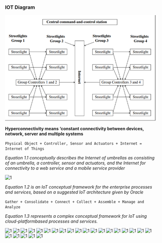 ### IOT Diagram

![1](/img/1.png)

**Hyperconnectivity means ‘constant connectivity between devices, network, server and multiple systems**

```Physical Object + Controller, Sensor and Actuators + Internet = Internet of Things```

*Equation 1.1 conceptually describes the Internet of umbrellas as consisting of an umbrella, a controller, sensor and actuators, and the Internet for connectivity to a web service and a mobile service provider*

![1](/img/2.png)

*Equation 1.2 is an IoT conceptual framework for the enterprise processes and services, based on a suggested IoT architecture given by Oracle*

```Gather + Consolidate + Connect + Collect + Assemble + Manage and Analyze ```

*Equation 1.3 represents a complex conceptual framework for IoT using cloud-platformbased processes and services.*

![1](/img/3.png)
![1](/img/4.png)
![1](/img/5.png)
![1](/img/6.png)
![1](/img/7.png)
![1](/img/8.png)
![1](/img/9.png)
![1](/img/10.png)
![1](/img/11.png)
![1](/img/12.png)
![1](/img/13.png)
![1](/img/14.png)
![1](/img/15.png)
![1](/img/16.png)
![1](/img/17.png)
![1](/img/18.png)
![1](/img/19.png)
![1](/img/20.png)
![1](/img/21.png)
![1](/img/22.png)
![1](/img/23.png)
![1](/img/24.png)
![1](/img/25.png)
![1](/img/26.png)
